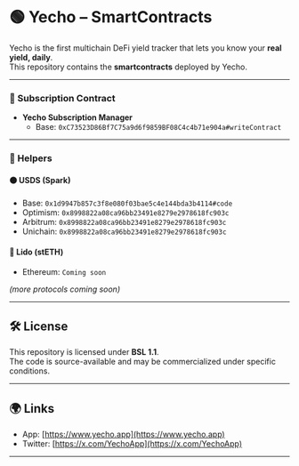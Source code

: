 # 🟢 Yecho – SmartContracts  

Yecho is the first multichain DeFi yield tracker that lets you know your **real yield, daily**.  
This repository contains the **smartcontracts** deployed by Yecho.

---

### 🔹 Subscription Contract  
- **Yecho Subscription Manager**  
  - Base: `0xC73523D86Bf7C75a9d6f9859BF08C4c4b71e904a#writeContract`  

---

### 🔹 Helpers  

#### 🟠 USDS (Spark)    
- Base: `0x1d9947b857c3f8e080f03bae5c4e144bda3b4114#code`  
- Optimism: `0x8998822a08ca96bb23491e8279e2978618fc903c`  
- Arbitrum: `0x8998822a08ca96bb23491e8279e2978618fc903c`  
- Unichain: `0x8998822a08ca96bb23491e8279e2978618fc903c`  

#### 🔵 Lido (stETH)  
- Ethereum: `Coming soon`  

*(more protocols coming soon)*  

---

## 🛠️ License  
This repository is licensed under **BSL 1.1**.  
The code is source-available and may be commercialized under specific conditions.  

---

## 🌍 Links  
- App: [https://www.yecho.app](https://www.yecho.app)  
- Twitter: [https://x.com/YechoApp](https://x.com/YechoApp)  

---
